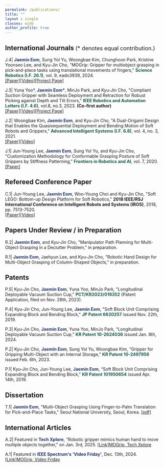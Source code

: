 ```yaml
---
permalink: /publications/
title: ""
layout : single
classes: wide
author_profile: true
---
```

International Journals <span style="font-size:18px; font-weight:normal">(* denotes equal contribution.)</span>
---

J.4| <font color="#213363"><b>Jaemin Eom</b></font>, Sung Yol Yu, Woongbae Kim, Chunghoon Park, Kristine Yoonseo Lee, and Kyu-Jin Cho, "MOGrip: Gripper for multiobject grasping in pick-and-place tasks using translational movements of fingers," <font color="#17594A"><b>Science Robotics (I.F. 26.1)</b></font>, vol. 9, eado3939, 2024. <br> [[Paper]][MOGrip Paper][[Video]][MOGrip Video][[Project Page]][MOGrip Project Page]

J.3| Yuna Yoo*, <font color="#213363"><b>Jaemin Eom*</b></font>, MinJo Park, and Kyu-Jin Cho, "Compliant Suction Gripper with Seamless Deployment and Retraction for Robust Picking against Depth and Tilt Errors," <font color="#17594A"><b>IEEE Robotics and Automation Letters (I.F. 4.6)</b></font>, vol.8, no.3, 2023. **(Co-first author)** <br> [[Paper]][Chameleon Paper][[Video]][Chameleon Video][[Project Page]][Chameleon Project Page]

J.2| Woongbae Kim, <font color="#213363"><b>Jaemin Eom</b></font>, and Kyu-Jin Cho, "A Dual-Origami Design that Enables the Quasisequential Deployment and Bending Motion of Soft Robots and Grippers," <font color="#17594A"><b>Advanced Intelligent Systems (I.F. 6.8)</b></font>, vol. 4, no. 3, 2021. <br> [[Paper]][Dual Morphing Paper][[Video]][Dual Morphing Video]

J.1| Jun-Young Lee, <font color="#213363"><b>Jaemin Eom</b></font>, Sung Yol Yu, and Kyu-Jin Cho, "Customization Methodology for Conformable Grasping Posture of Soft Grippers by Stiffness Patterning," <font color="#17594A"><b>Frontiers in Robotics and AI</b></font>, vol. 7, 2020. <br> [[Paper]][Customization Paper]

Refereed Conference Paper
---

C.1| Jun-Young Lee, <font color="#213363"><b>Jaemin Eom</b></font>, Woo-Young Choi and Kyu-Jin Cho, "Soft LEGO: Bottom-up Design Platform for Soft Robotics," **2018 IEEE/RSJ International Conference on Intelligent Robots and Systems (IROS)**, 2018, pp. 7513-7520. <br> [[Paper]][Soft LEGO Paper][[Video]][Soft LEGO Video]

Papers Under Review / in Preparation
---

R.2| <font color="#213363"><b>Jaemin Eom</b></font>, and Kyu-Jin Cho, "Manipulator Path Planning for Multi-Object Grasping in a Declutter Problem," in preparation.

R.1| <font color="#213363"><b>Jaemin Eom</b></font>, Jaehyun Lee, and Kyu-Jin Cho, "Robotic Hand Design for Multi-Object Grasping of Column-Shaped Objects," in preparation.

Patents
---

P.5| Kyu-Jin Cho, <font color="#213363"><b>Jaemin Eom</b></font>, Yuna Yoo, MinJo Park, "Longitudinal Deployable Vacuum Suction Cup," <font color="#17594A"><b>PCT/KR2023/019352</b> </font> (Patent Application, filed on Nov. 28th, 2023).

P.4| Kyu-Jin Cho, Jun-Young Lee, <font color="#213363"><b>Jaemin Eom</b></font>, "Soft Block Unit Comprising Expanding Block and Bending Block," <font color="#17594A"><b>JP Patent 6620257</b></font> issued Nov. 22th, 2019.

P.3| Kyu-Jin Cho, <font color="#213363"><b>Jaemin Eom</b></font>, Yuna Yoo, MinJo Park, “Longitudinal Deployable Vacuum Suction Cup,” <font color="#17594A"><b>KR Patent 10-2624036</b></font> issued Jan. 8th, 2024.

P.2| Kyu-Jin Cho, <font color="#213363"><b>Jaemin Eom</b></font>, Sung Yol Yu, Woongbae Kim, “Gripper for Gripping Multi-Object with an Internal Storage,” <font color="#17594A"><b>KR Patent 10-2497956</b></font> issued Feb. 6th, 2023.

P.1| Kyu-Jin Cho, Jun-Young Lee, <font color="#213363"><b>Jaemin Eom</b></font>, “Soft Block Unit Comprising Expanding Block and Bending Block,” <font color="#17594A"><b>KR Patent 101950654</b></font> issued Apr. 14th, 2019.

<!-- Other conferences and Workshop Papers
---

O.15| Cedric Honnet, Yunyi Zhu, Martin Nisser, Chao Liu, <font color="#213363"><b>Byungchul Kim</b></font>, Jae Hun Seol, Jongho Lee, Daniela Rus, and Stefanie Mueller, “Laser-Etching Flexible Sensors for Robotic Touch Recognition," IEEE International Conference on Robotics and Automation, Late Braking Results, London, United Kingdom, May 2023. [[video]][SensorMIT]

O.14|	<font color="#213363"><b>Byungchul Kim</b></font> and Kyu-Jin Cho, “Building Simple Yet Competent Soft-Rigid Hybrid Hand Wearable Robots”, IEEE RAS/EMBS International Conference on Biomedical Robotics & Biomechanics, Seoul, Korea, August 2022.

O.13|	<font color="#213363"><b>Byungchul Kim</b></font> and Kyu-Jin Cho, “Slider-Tendon Linear Actuator to Simplify the Soft Wearable Robots”, IEEE International Conference on Robotics and Automation, Challenges and Opportunities of Bio-inspired Design, Actuation, and Locomotion, Philadelphia, USA, May 2021.

O.12| Kyubum Kim, <font color="#213363"><b>Byungchul Kim</b></font>, Data-driven Inverse Kinematics for Human Hand”, International Conference on Control Automation and Systems, Korea, October 2021.

O.11| <font color="#213363"><b>Byungchul Kim</b></font>, Kyu-Jin Cho, “Wrist Anchor for Soft Hand Wearable Robot”, The Korean society of Mechanical Engineers, on-line, April 2021.

O.10| <font color="#213363"><b>Byungchul Kim</b></font>, Hyungmin Choi, Kyu-Jin Cho, “Wrist tendon anchor for soft wearable robot”, The Korean society of Mechanical Engineers, on-line, December 2020.

O.9| Sanghee Cheon, Brian Byunghyun Kang, <font color="#213363"><b>Byungchul Kim</b></font>, Hyungmin Choi, Kyubum Kim, Kyu-Jin Cho, "Exo-Glove Power: A Soft Wearable Hand Robot for Power Grasp Enhancement,", International Conference of Control Automation and Systems, Jeju Island, Korea, July 2019.

O.8| <font color="#213363"><b>Byungchul Kim</b></font>, Brian Byunghyun Kang, Sanghee Cheon, Hyungmin Choi, Kyubum Kim, Kyu-Jin Cho, "Wrist tendon anchor for soft wearable robot," International Conference of Control Automation and Systems, Jeju Island, Korea, July 2019.

O.7| <font color="#213363"><b>Byungchul Kim</b></font>, Useok Jeong, Brian Byunghyun Kang, Kyu-Jin Cho, “Compact Actuator with Tendon Transmission Box for Soft wearable Robot”, 2019 2nd IEEE International Conference on Soft Robotics (RoboSoft), late breaking result, April 2019.

O.6| <font color="#213363"><b>Byungchul Kim</b></font>, Kyu-Jin Cho, "Modeling of the relationship between wire tension and joint torque for force control of tendon driven hand assist wearable robot", International Conference of Control Automation and Systems, Pyeongchang, Korea, October 2018.

O.5| <font color="#213363"><b>Byungchul Kim</b></font>, Haemin Lee, Sanghoon Kim, Kyu-Jin Cho, “Tendon path design of robotic hand for natural hand motion, The Korean society of Mechanical Engineers, Daejeon, Korea, April 2017.

O.4| Jiyoung Park, Myungjoon Lim, Keumju Lee, Hyosoon Kweon, <font color="#213363"><b>Byungchul Kim</b></font>, Kyu-Jin Cho, Hyeon Choi, Usability assessment of a glove type writing assistive device for people with spinal cord injury, International Convention on Rehabilitation Engineering and assistive technology, Midview city, Singapore, August 2015.

O.3| <font color="#213363"><b>Byungchul Kim</b></font>, Daeyoung Lee, Kyu-Jin Cho, Development of tendon maintain system for tendon-driven wearable device, The Korean Society of Precision Engineering, Jeju Island, Korea, May 2015.

O.2| <font color="#213363"><b>Byungchul Kim</b></font>, Hyunki In, Kyu-Jin Cho, Strap driven system for hand soft exoskeleton, International Biomedical Engineering Conference, Gwangju, Korea, November 2014.

O.1| <font color="#213363"><b>Byungchul Kim</b></font>, Daeyoung Lee, Jisuk Kim, Hyunki In, Kyu-Jin Cho, Usability assessment of a glove type writing assistive device for people with spinal cord injury, Rehabilitation Engineering and Assistive Technology Society of Korea, Jeonju, Korea, April 2012. -->

Dissertation
---

T.1| <font color="#213363"><b>Jaemin Eom</b></font>, "Multi-Object Grasping Using Finger-to-Palm Translation for Pick-and-Place Tasks," Seoul National University, Seoul, Korea. [[pdf]][Dissertation Link]


International Articles
---

A.2| Featured in <font color="#213363"><b>Tech Xplore</b></font>, "Robotic gripper mimics human hand to move multiple objects together," on Jan. 3rd, 2025. [[Link]][MOGrip, Tech Xplore]

A.1| Featured in <font color="#213363"><b>IEEE Spectrum's 'Video Friday'</b></font>, Dec. 13th, 2024. [[Link]][MOGrip, Video Friday]




[Link]: https://www.biorobotics.snu.ac.kr/

[MOGrip, Video Friday]: https://spectrum.ieee.org/video-friday-mars-chopper
[MOGrip, Tech Xplore]: https://techxplore.com/news/2025-01-robotic-gripper-mimics-human-multiple.html

[MOGrip Paper]: https://www.science.org/doi/10.1126/scirobotics.ado3939
[MOGrip Video]: https://www.youtube.com/watch?v=qFD562zo4Vk
[MOGrip Project Page]: https://jaemineom.github.io/Project_MOGrip/

[Chameleon Paper]: https://ieeexplore.ieee.org/document/10024348
[Chameleon Video]: https://www.youtube.com/watch?v=5f0qXYcE3nw
[Chameleon Project Page]: https://jaemineom.github.io/Project_Chameleon/

[Dual Morphing Paper]: https://advanced.onlinelibrary.wiley.com/doi/full/10.1002/aisy.202100176
[Dual Morphing Video]: https://youtu.be/ETTPPWHo0iE

[Customization Paper]: https://www.frontiersin.org/journals/robotics-and-ai/articles/10.3389/frobt.2020.00114/full

[Soft LEGO Paper]: https://ieeexplore.ieee.org/document/8593546
[Soft LEGO Video]: https://www.youtube.com/watch?v=Uqj2QQZ8PMs

[Dissertation Link]: https://github.com/JaeminEom/JaeminEom.github.io/blob/main/assets/Publications/Dissertation_JaeminEom.pdf
